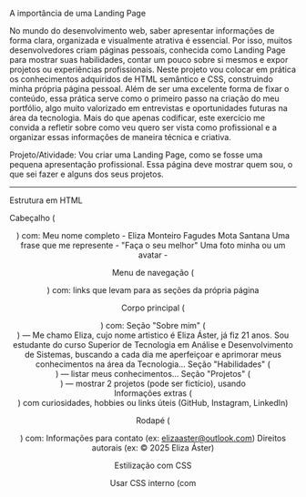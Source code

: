 A importância de uma Landing Page

No mundo do desenvolvimento web, saber apresentar informações de forma clara, organizada e visualmente atrativa é essencial. Por isso, muitos desenvolvedores criam páginas pessoais, conhecida como Landing Page para mostrar suas habilidades, contar um pouco sobre si mesmos e expor projetos ou experiências profissionais. 
Neste projeto vou colocar em prática os conhecimentos adquiridos de HTML semântico e CSS, construindo minha própria página pessoal. Além de ser uma excelente forma de fixar o conteúdo, essa prática serve como o primeiro passo na criação do meu portfólio, algo muito valorizado em entrevistas e oportunidades futuras na área da tecnologia. Mais do que apenas codificar, este exercício me convida a refletir sobre como veu quero ser vista como profissional e a organizar essas informações de maneira técnica e criativa.

Projeto/Atividade:
Vou criar uma Landing Page, como se fosse uma pequena apresentação profissional. Essa página deve mostrar quem sou, o que sei fazer e alguns dos seus projetos.

______________________________________________
Estrutura em HTML

Cabeçalho (<header>) com:
Meu nome completo - Eliza Monteiro Fagudes Mota Santana
Uma frase que me represente - "Faça o seu melhor"
Uma foto minha ou um avatar - 

Menu de navegação (<nav>) com:
links que levam para as seções da própria página

Corpo principal (<main>) com:
Seção "Sobre mim" (<section>) — Me chamo Eliza, cujo nome artistico é Eliza Áster, já fiz 21 anos. Sou estudante do curso Superior de Tecnologia em Análise e Desenvolvimento de Sistemas, buscando a cada dia me aperfeiçoar e aprimorar meus conhecimentos na área da Tecnologia...
Seção "Habilidades" (<section>) — listar meus conhecimentos...
Seção "Projetos" (<section>) — mostrar 2 projetos (pode ser fictício), usando <article>
Informações extras (<aside>) com curiosidades, hobbies ou links úteis (GitHub, Instagram, LinkedIn)

Rodapé (<footer>) com:
Informações para contato (ex: elizaaster@outlook.com)
Direitos autorais (ex: © 2025 Eliza Áster)
 
Estilização com CSS

Usar CSS interno (com <style>) ou CSS externo (arquivo .css)

Obs.¹: Deixar a página organizada, bonita e bem apresentada;
Obs.²: A página deve funcionar bem no computador e no celular (responsiva);
Obs.³: Não utilizar frameworks como Bootstrap — apenas HTML + CSS puro;
